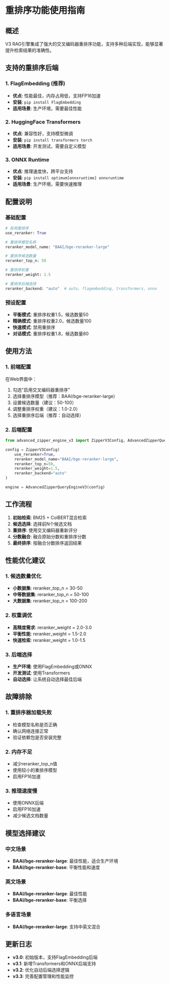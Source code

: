 # 重排序功能使用指南

## 概述

V3 RAG引擎集成了强大的交叉编码器重排序功能，支持多种后端实现，能够显著提升检索结果的准确性。

## 支持的重排序后端

### 1. FlagEmbedding (推荐)
- **优点**: 性能最佳，内存占用低，支持FP16加速
- **安装**: `pip install FlagEmbedding`
- **适用场景**: 生产环境，需要最佳性能

### 2. HuggingFace Transformers
- **优点**: 兼容性好，支持模型微调
- **安装**: `pip install transformers torch`
- **适用场景**: 开发测试，需要自定义模型

### 3. ONNX Runtime
- **优点**: 推理速度快，跨平台支持
- **安装**: `pip install optimum[onnxruntime] onnxruntime`
- **适用场景**: 生产环境，需要快速推理

## 配置说明

### 基础配置
```python
# 启用重排序
use_reranker: True

# 重排序模型名称
reranker_model_name: "BAAI/bge-reranker-large"

# 重排序候选数量
reranker_top_n: 50

# 重排序权重
reranker_weight: 1.5

# 重排序后端选择
reranker_backend: "auto"  # auto, flagembedding, transformers, onnx
```

### 预设配置
- **平衡模式**: 重排序权重1.5，候选数量50
- **精确模式**: 重排序权重2.0，候选数量100
- **快速模式**: 禁用重排序
- **对话模式**: 重排序权重1.8，候选数量80

## 使用方法

### 1. 前端配置
在Web界面中：
1. 勾选"启用交叉编码器重排序"
2. 选择重排序模型（推荐：BAAI/bge-reranker-large）
3. 设置候选数量（建议：50-100）
4. 调整重排序权重（建议：1.0-2.0）
5. 选择重排序后端（推荐：自动选择）

### 2. 后端配置
```python
from advanced_zipper_engine_v3 import ZipperV3Config, AdvancedZipperQueryEngineV3

config = ZipperV3Config(
    use_reranker=True,
    reranker_model_name="BAAI/bge-reranker-large",
    reranker_top_n=50,
    reranker_weight=1.5,
    reranker_backend="auto"
)

engine = AdvancedZipperQueryEngineV3(config)
```

## 工作流程

1. **初始检索**: BM25 + ColBERT混合检索
2. **候选选择**: 选择前N个候选文档
3. **重排序**: 使用交叉编码器重新评分
4. **分数融合**: 融合原始分数和重排序分数
5. **最终排序**: 按融合分数排序返回结果

## 性能优化建议

### 1. 候选数量优化
- **小数据集**: reranker_top_n = 30-50
- **中等数据集**: reranker_top_n = 50-100
- **大数据集**: reranker_top_n = 100-200

### 2. 权重调优
- **高精度需求**: reranker_weight = 2.0-3.0
- **平衡性能**: reranker_weight = 1.5-2.0
- **快速检索**: reranker_weight = 1.0-1.5

### 3. 后端选择
- **生产环境**: 使用FlagEmbedding或ONNX
- **开发测试**: 使用Transformers
- **自动选择**: 让系统自动选择最佳后端

## 故障排除

### 1. 重排序器加载失败
- 检查模型名称是否正确
- 确认网络连接正常
- 验证依赖包是否安装完整

### 2. 内存不足
- 减少reranker_top_n值
- 使用较小的重排序模型
- 启用FP16加速

### 3. 推理速度慢
- 使用ONNX后端
- 启用FP16加速
- 减少候选文档数量

## 模型选择建议

### 中文场景
- **BAAI/bge-reranker-large**: 最佳性能，适合生产环境
- **BAAI/bge-reranker-base**: 平衡性能和速度

### 英文场景
- **BAAI/bge-reranker-large**: 最佳性能
- **BAAI/bge-reranker-base**: 平衡选择

### 多语言场景
- **BAAI/bge-reranker-large**: 支持中英文混合

## 更新日志

- **v3.0**: 初始版本，支持FlagEmbedding后端
- **v3.1**: 新增Transformers和ONNX后端支持
- **v3.2**: 优化自动后端选择逻辑
- **v3.3**: 完善配置管理和性能监控 